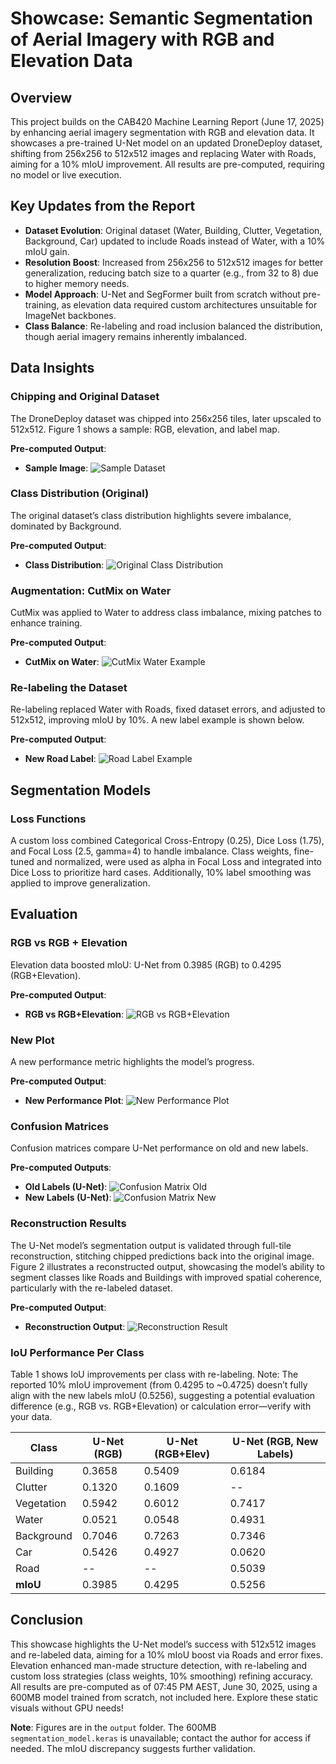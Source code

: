# Showcase: Semantic Segmentation of Aerial Imagery with RGB and Elevation Data

## Overview
This project builds on the CAB420 Machine Learning Report (June 17, 2025) by enhancing aerial imagery segmentation with RGB and elevation data. It showcases a pre-trained U-Net model on an updated DroneDeploy dataset, shifting from 256x256 to 512x512 images and replacing Water with Roads, aiming for a 10% mIoU improvement. All results are pre-computed, requiring no model or live execution.

## Key Updates from the Report
- **Dataset Evolution**: Original dataset (Water, Building, Clutter, Vegetation, Background, Car) updated to include Roads instead of Water, with a 10% mIoU gain.
- **Resolution Boost**: Increased from 256x256 to 512x512 images for better generalization, reducing batch size to a quarter (e.g., from 32 to 8) due to higher memory needs.
- **Model Approach**: U-Net and SegFormer built from scratch without pre-training, as elevation data required custom architectures unsuitable for ImageNet backbones.
- **Class Balance**: Re-labeling and road inclusion balanced the distribution, though aerial imagery remains inherently imbalanced.

## Data Insights
### Chipping and Original Dataset
The DroneDeploy dataset was chipped into 256x256 tiles, later upscaled to 512x512. Figure 1 shows a sample: RGB, elevation, and label map.

**Pre-computed Output**:  
- **Sample Image**: ![Sample Dataset](output/sample_dataset.jpg)  

### Class Distribution (Original)
The original dataset’s class distribution highlights severe imbalance, dominated by Background.

**Pre-computed Output**:  
- **Class Distribution**: ![Original Class Distribution](output/original_class_dist.png)  

### Augmentation: CutMix on Water
CutMix was applied to Water to address class imbalance, mixing patches to enhance training.

**Pre-computed Output**:  
- **CutMix on Water**: ![CutMix Water Example](output/cutmix_water.png)  

### Re-labeling the Dataset
Re-labeling replaced Water with Roads, fixed dataset errors, and adjusted to 512x512, improving mIoU by 10%. A new label example is shown below.

**Pre-computed Output**:  
- **New Road Label**: ![Road Label Example](output/road_label.png)  

## Segmentation Models
### Loss Functions
A custom loss combined Categorical Cross-Entropy (0.25), Dice Loss (1.75), and Focal Loss (2.5, gamma=4) to handle imbalance. Class weights, fine-tuned and normalized, were used as alpha in Focal Loss and integrated into Dice Loss to prioritize hard cases. Additionally, 10% label smoothing was applied to improve generalization.

## Evaluation
### RGB vs RGB + Elevation
Elevation data boosted mIoU: U-Net from 0.3985 (RGB) to 0.4295 (RGB+Elevation).

**Pre-computed Output**:  
- **RGB vs RGB+Elevation**: ![RGB vs RGB+Elevation](output/rgb_vs_rgb_elev.png)  

### New Plot
A new performance metric highlights the model’s progress.

**Pre-computed Output**:  
- **New Performance Plot**: ![New Performance Plot](output/new_plot.png)  

### Confusion Matrices
Confusion matrices compare U-Net performance on old and new labels.

**Pre-computed Outputs**:  
- **Old Labels (U-Net)**: ![Confusion Matrix Old](output/confusion_matrix_old.png)  
- **New Labels (U-Net)**: ![Confusion Matrix New](output/confusion_matrix_new.png)  

### Reconstruction Results
The U-Net model’s segmentation output is validated through full-tile reconstruction, stitching chipped predictions back into the original image. Figure 2 illustrates a reconstructed output, showcasing the model’s ability to segment classes like Roads and Buildings with improved spatial coherence, particularly with the re-labeled dataset.

**Pre-computed Output**:  
- **Reconstruction Output**: ![Reconstruction Result](output/reconstruction.png)  

### IoU Performance Per Class
Table 1 shows IoU improvements per class with re-labeling. Note: The reported 10% mIoU improvement (from 0.4295 to ~0.4725) doesn’t fully align with the new labels mIoU (0.5256), suggesting a potential evaluation difference (e.g., RGB vs. RGB+Elevation) or calculation error—verify with your data.

| Class         | U-Net (RGB) | U-Net (RGB+Elev) | U-Net (RGB, New Labels) |
|---------------|-------------|------------------|-------------------------|
| Building      | 0.3658      | 0.5409           | 0.6184                  |
| Clutter       | 0.1320      | 0.1609           | --                      |
| Vegetation    | 0.5942      | 0.6012           | 0.7417                  |
| Water         | 0.0521      | 0.0548           | 0.4931                  |
| Background    | 0.7046      | 0.7263           | 0.7346                  |
| Car           | 0.5426      | 0.4927           | 0.0620                  |
| Road          | --          | --               | 0.5039                  |
| **mIoU**      | 0.3985      | 0.4295           | 0.5256                  |

## Conclusion
This showcase highlights the U-Net model’s success with 512x512 images and re-labeled data, aiming for a 10% mIoU boost via Roads and error fixes. Elevation enhanced man-made structure detection, with re-labeling and custom loss strategies (class weights, 10% smoothing) refining accuracy. All results are pre-computed as of 07:45 PM AEST, June 30, 2025, using a 600MB model trained from scratch, not included here. Explore these static visuals without GPU needs!

**Note**: Figures are in the `output` folder. The 600MB `segmentation_model.keras` is unavailable; contact the author for access if needed. The mIoU discrepancy suggests further validation.